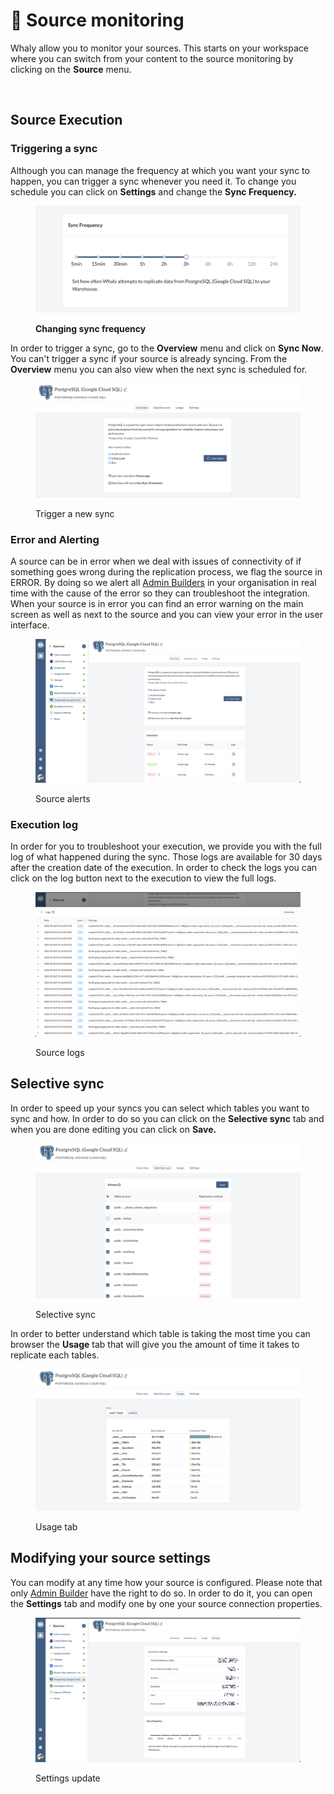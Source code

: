 # 🧙 Source monitoring

Whaly allow you to monitor your sources. This starts on your workspace where you can switch from your content to the source monitoring by clicking on the **Source** menu.

<figure><img src="../.gitbook/assets/Screen Cast 2022-09-07 at 6.15.33 PM.gif" alt=""><figcaption></figcaption></figure>

## Source Execution

### Triggering a sync

Although you can manage the frequency at which you want your sync to happen, you can trigger a sync whenever you need it. To change you schedule you can click on **Settings** and change the **Sync Frequency.**

<figure><img src="../.gitbook/assets/image (33).png" alt=""><figcaption><p><strong>Changing sync frequency</strong></p></figcaption></figure>

In order to trigger a sync, go to the **Overview** menu and click on **Sync Now**. You can't trigger a sync if your source is already syncing. From the **Overview** menu you can also view when the next sync is scheduled for.

&#x20;

<figure><img src="../.gitbook/assets/image (22).png" alt=""><figcaption><p>Trigger a new sync</p></figcaption></figure>

### Error and Alerting

A source can be in error when we deal with issues of connectivity of if something goes wrong during the replication process, we flag the source in ERROR. By doing so we alert all [Admin Builders](../organization/manage-access-control.md#admin-builder) in your organisation in real time with the cause of the error so they can troubleshoot the integration. When your source is in error you can find an error warning on the main screen as well as next to the source and you can view your error in the user interface.

&#x20;

<figure><img src="../.gitbook/assets/image (16) (2).png" alt=""><figcaption><p>Source alerts</p></figcaption></figure>

### Execution log

In order for you to troubleshoot your execution, we provide you with the full log of what happened during the sync. Those logs are available for 30 days after the creation date of the execution. In order to check the logs you can click on the log button next to the execution to view the full logs.



<figure><img src="../.gitbook/assets/image (18) (2).png" alt=""><figcaption><p>Source logs</p></figcaption></figure>

## &#x20;Selective sync

In order to speed up your syncs you can select which tables you want to sync and how. In order to do so you can click on the **Selective sync** tab and when you are done editing you can click on **Save.**

<figure><img src="../.gitbook/assets/image (24).png" alt=""><figcaption><p>Selective sync</p></figcaption></figure>

In order to better understand which table is taking the most time you can browser the **Usage** tab that will give you the amount of time it takes to replicate each tables.

<figure><img src="../.gitbook/assets/image (32).png" alt=""><figcaption><p>Usage tab</p></figcaption></figure>

## Modifying your source settings&#x20;

You can modify at any time how your source is configured. Please note that only [Admin Builder](../organization/manage-access-control.md#admin-builder) have the right to do so. In order to do it, you can open the **Settings** tab and modify one by one your source connection properties.

<figure><img src="../.gitbook/assets/image (30).png" alt=""><figcaption><p>Settings update</p></figcaption></figure>
